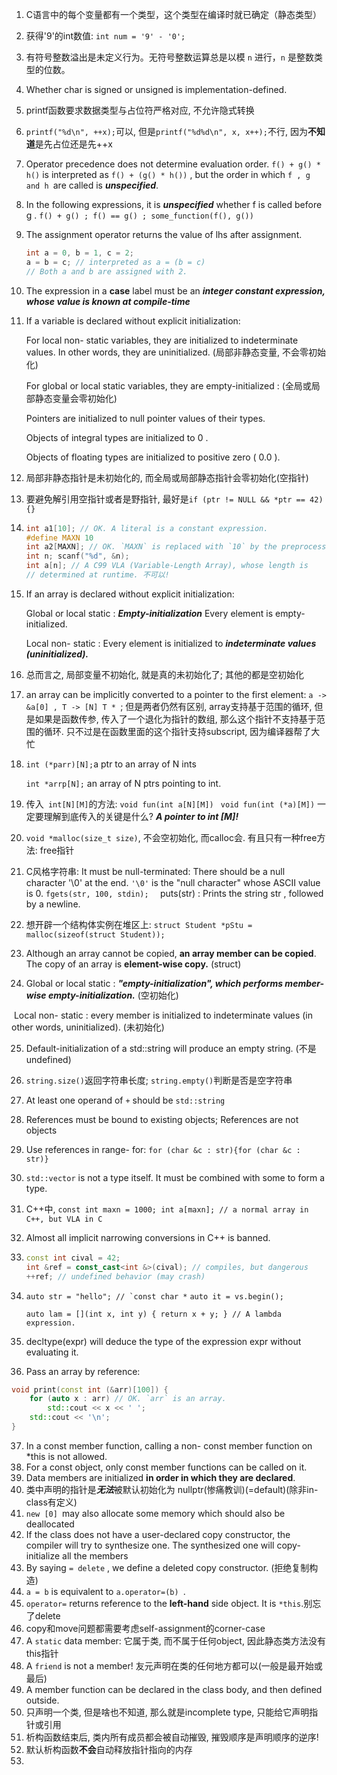 1. C语言中的每个变量都有一个类型，这个类型在编译时就已确定（静态类型）

2. 获得'9'的int数值: ``int num = '9' - '0';``

3. 有符号整数溢出是未定义行为。无符号整数运算总是以模 `n` 进行，`n` 是整数类型的位数。

4. Whether char is signed or unsigned is implementation-defined.

5. printf函数要求数据类型与占位符严格对应, 不允许隐式转换

6. ``printf("%d\n", ++x);``可以, 但是``printf("%d%d\n", x, x++);``不行, 因为**不知道**是先占位还是先++x

7. Operator precedence does not determine evaluation order.  ``f() + g() * h()`` is interpreted as ``f() + (g() * h())`` , but the order in which ``f , g and h ``are called is ***unspecified***.

8. In the following expressions, it is ***unspecified*** whether f is called before g .
   ``f() + g() ; f() == g() ; some_function(f(), g())``

9. The assignment operator returns the value of lhs after assignment. 

   ````c
   int a = 0, b = 1, c = 2;
   a = b = c; // interpreted as a = (b = c)
   // Both a and b are assigned with 2.
   ````

10. The expression in a **case** label must be an ***integer constant expression, whose value is known at compile-time***

11. If a variable is declared without explicit initialization: 

    For local non- static variables, they are initialized to indeterminate values. In other words, they are uninitialized. (局部非静态变量, 不会零初始化)

    For global or local static variables, they are empty-initialized : (全局或局部静态变量会零初始化)

    Pointers are initialized to null pointer values of their types. 

    Objects of integral types are initialized to 0 .

    Objects of floating types are initialized to positive zero ( 0.0 ). 

12. 局部非静态指针是未初始化的, 而全局或局部静态指针会零初始化(空指针)

13. 要避免解引用空指针或者是野指针, 最好是``if (ptr != NULL && *ptr == 42){}``

14. ````c
    int a1[10]; // OK. A literal is a constant expression.
    #define MAXN 10
    int a2[MAXN]; // OK. `MAXN` is replaced with `10` by the preprocessor.
    int n; scanf("%d", &n);
    int a[n]; // A C99 VLA (Variable-Length Array), whose length is
    // determined at runtime. 不可以!
    ````

15. If an array is declared without explicit initialization: 

    Global or local static : ***Empty-initialization*** Every element is empty-initialized. 

    Local non- static : Every element is initialized to ***indeterminate values*** ***(uninitialized).***

16. 总而言之, 局部变量不初始化, 就是真的未初始化了; 其他的都是空初始化

17. an array can be implicitly converted to a pointer to the first element: ``a -> &a[0] , T -> [N] T * ``; 但是两者仍然有区别, array支持基于范围的循环, 但是如果是函数传参, 传入了一个退化为指针的数组, 那么这个指针不支持基于范围的循环. 只不过是在函数里面的这个指针支持subscript, 因为编译器帮了大忙

18. ``int (*parr)[N];``a ptr to an array of N ints   

    ``int *arrp[N];`` an array of N ptrs pointing to int.

19. 传入`` int[N][M]``的方法:  ``void fun(int a[N][M]) ``  ``void fun(int (*a)[M])`` 一定要理解到底传入的关键是什么? ***A pointer to int [M]!***

20. ``void *malloc(size_t size)``, 不会空初始化, 而calloc会. 有且只有一种free方法: free指针

21. C风格字符串: It must be null-terminated: There should be a null character '\0' at the end. ``'\0'`` is the "null character" whose ASCII value is 0. ``fgets(str, 100, stdin);  ``    puts(str) : Prints the string str , followed by a newline.

22. 想开辟一个结构体实例在堆区上: ``struct Student *pStu = malloc(sizeof(struct Student));``

23.  Although an array cannot be copied, **an array member can be copied**. The copy of an array is **element-wise copy.** (struct)

24. Global or local static : ***"empty-initialization", which performs member-wise empty-initialization.*** (空初始化)

​		Local non- static : every member is initialized to indeterminate values (in other 		words, uninitialized). (未初始化)

25. Default-initialization of a std::string will produce an empty string. (不是undefined)
26. ``string.size()``返回字符串长度; ``string.empty()``判断是否是空字符串
27. At least one operand of ``+`` should be ``std::string ``
28. References must be bound to existing objects; References are not objects
29. Use references in range- for: ``for (char &c : str){for (char &c : str)}``
30. ``std::vector`` is not a type itself. It must be combined with some  to form a type.
31. C++中, ``const int maxn = 1000; int a[maxn]; // a normal array in C++, but VLA in C``

32. Almost all implicit narrowing conversions in C++ is banned. 

33. ````c++
    const int cival = 42;
    int &ref = const_cast<int &>(cival); // compiles, but dangerous
    ++ref; // undefined behavior (may crash)
    ````

34. ``auto str = "hello"; // `const char *`` ``auto it = vs.begin();``

    ``auto lam = [](int x, int y) { return x + y; } // A lambda expression.``

35. decltype(expr) will deduce the type of the expression expr without evaluating it.

36. Pass an array by reference: 

````c++
void print(const int (&arr)[100]) {
	for (auto x : arr) // OK. `arr` is an array.
		std::cout << x << ' ';
	std::cout << '\n';
}
````

37. In a const member function, calling a non- const member function on *this is not allowed.
38. For a const object, only const member functions can be called on it.
39. Data members are initialized **in order in which they are declared**.
40. 类中声明的指针是***无法***被默认初始化为 nullptr(惨痛教训)(=default)(除非in-class有定义)
41. ``new [0] ``may also allocate some memory which should also be deallocated
42. If the class does not have a user-declared copy constructor, the compiler will try to synthesize one. The synthesized one will copy-initialize all the members
43. By saying ``= delete`` , we define a deleted copy constructor. (拒绝复制构造)
44. ``a = b`` is equivalent to ``a.operator=(b) ``.
45. ``operator=`` returns reference to the **left-hand** side object. It is ``*this``.别忘了delete
46. copy和move问题都需要考虑self-assignment的corner-case
47. A ``static`` data member: 它属于类, 而不属于任何object, 因此静态类方法没有this指针
48. A ``friend`` is not a member! 友元声明在类的任何地方都可以(一般是最开始或最后)
49. A member function can be declared in the class body, and then defined outside.
50. 只声明一个类, 但是啥也不知道, 那么就是incomplete type, 只能给它声明指针或引用
51.  析构函数结束后, 类内所有成员都会被自动摧毁, 摧毁顺序是声明顺序的逆序!
52. 默认析构函数**不会**自动释放指针指向的内存
53. 



















